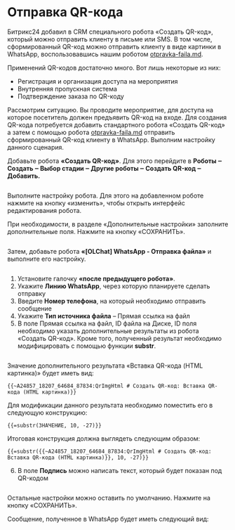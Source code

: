 # Отправка QR-кода

Битрикс24 добавил в CRM специального робота «Создать QR-код», который можно отправить клиенту в письме или SMS. В том числе, сформированный QR-код можно отправить клиенту в виде картинки в WhatsApp, воспользовавшись нашим роботом [otpravka-faila.md](../../roboty-i-aktiviti/roboty/otpravka-faila.md "mention").

Применений QR-кодов достаточно много. Вот лишь некоторые из них:

* Регистрация и организация доступа на мероприятия
* Внутренняя пропускная система
* Подтверждение заказа по QR-коду

Рассмотрим ситуацию. Вы проводите мероприятие, для доступа на которое посетитель должен предъявить QR-код на входе. Для создания QR-кода потребуется добавить стандартного робота «Создать QR-код» а затем с помощью робота [otpravka-faila.md](../../roboty-i-aktiviti/roboty/otpravka-faila.md "mention") отправить сформированный QR-код клиенту в WhatsApp. Выполним настройку данного сценария.

Добавьте робота **«Создать QR-код»**. Для этого перейдите в **Роботы ‒ Создать ‒ Выбор стадии ‒ Другие роботы ‒ Создать QR-код ‒ Добавить.**

<figure><img src="../../.gitbook/assets/image (1) (1) (1) (1) (1) (1) (1) (1).png" alt=""><figcaption></figcaption></figure>

Выполните настройку робота. Для этого на добавленном роботе нажмите на кнопку «изменить», чтобы открыть интерфейс редактирования робота.

При необходимости, в разделе «Дополнительные настройки» заполните дополнительные поля. Нажмите на кнопку «СОХРАНИТЬ».

<figure><img src="../../.gitbook/assets/image (2) (1) (1) (1) (1) (1).png" alt=""><figcaption></figcaption></figure>

Затем, добавьте робота **«\[OLChat] WhatsApp - Отправка файла»** и выполните его настройку.

<figure><img src="../../.gitbook/assets/image (3) (1) (1).png" alt=""><figcaption></figcaption></figure>

1. Установите галочку **«после предыдущего робота»**.
2. Укажите **Линию WhatsApp**, через которую планируете сделать отправку
3. Введите **Номер телефона**, на который необходимо отправить сообщение
4. Укажите **Тип источника файла** – Прямая ссылка на файл
5. В поле Прямая ссылка на файл, ID файла на Диске, ID поля необходимо указать дополнительные результаты из робота «Создать QR-код». Кроме того, полученный результат необходимо модифицировать с помощью функции **substr**.

<figure><img src="../../.gitbook/assets/image (5).png" alt=""><figcaption></figcaption></figure>

Значение дополнительного результата «Вставка QR-кода (HTML картинка)» будет иметь вид:

```
{{~A24857_18207_64684_87834:QrImgHtml # Создать QR-код: Вставка QR-кода (HTML картинка)}}
```

Для модификации данного результата необходимо поместить его в следующую конструкцию:

```
{{=substr(ЗНАЧЕНИЕ, 10, -27)}}
```

Итоговая конструкция должна выглядеть следующим образом:

```
{{=substr({{~A24857_18207_64684_87834:QrImgHtml # Создать QR-код: Вставка QR-кода (HTML картинка)}}, 10, -27)}}
```

6. В поле **Подпись** можно написать текст, который будет показан под QR-кодом

<figure><img src="../../.gitbook/assets/image (6).png" alt=""><figcaption></figcaption></figure>

Остальные настройки можно оставить по умолчанию. Нажмите на кнопку «СОХРАНИТЬ».

Сообщение, полученное в WhatsApp будет иметь следующий вид:

<figure><img src="../../.gitbook/assets/image (7).png" alt=""><figcaption></figcaption></figure>
